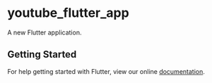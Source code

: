 # youtube_flutter_app

A new Flutter application.

## Getting Started

For help getting started with Flutter, view our online
[documentation](https://flutter.io/).

